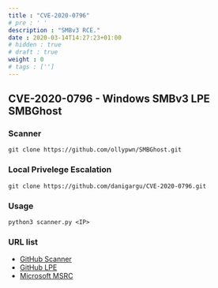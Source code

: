 ```yaml
---
title : "CVE-2020-0796"
# pre : ' '
description : "SMBv3 RCE."
date : 2020-03-14T14:27:23+01:00
# hidden : true
# draft : true
weight : 0
# tags : ['']
---
```


## CVE-2020-0796 - Windows SMBv3 LPE SMBGhost

### Scanner

```plain
git clone https://github.com/ollypwn/SMBGhost.git
```

### Local Privelege Escalation

```plain
git clone https://github.com/danigargu/CVE-2020-0796.git
```

### Usage

```plain
python3 scanner.py <IP>
```

### URL list

* [GitHub Scanner](https://github.com/ollypwn/SMBGhost)
* [GitHub LPE](https://github.com/danigargu/CVE-2020-0796)
* [Microsoft MSRC](https://portal.msrc.microsoft.com/en-US/security-guidance/advisory/CVE-2020-0796)
